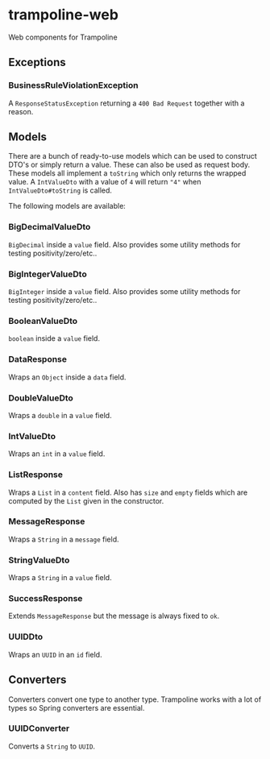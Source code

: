 # trampoline-web

Web components for Trampoline

## Exceptions

### BusinessRuleViolationException

A `ResponseStatusException` returning a `400 Bad Request` together with a reason.

## Models

There are a bunch of ready-to-use models which can be used to construct DTO's or simply return a value.
These can also be used as request body. These models all implement a `toString` which only returns the wrapped value.
A `IntValueDto` with a value of `4` will return `"4"` when `IntValueDto#toString` is called.

The following models are available:

### BigDecimalValueDto

`BigDecimal` inside a `value` field. Also provides some utility methods for testing positivity/zero/etc..

### BigIntegerValueDto

`BigInteger` inside a `value` field. Also provides some utility methods for testing positivity/zero/etc..

### BooleanValueDto

`boolean` inside a `value` field.

### DataResponse

Wraps an `Object` inside a `data` field.

### DoubleValueDto

Wraps a `double` in a `value` field.

### IntValueDto

Wraps an `int` in a `value` field.

### ListResponse

Wraps a `List` in a `content` field.
Also has `size` and `empty` fields which are computed by the `List` given in the constructor.

### MessageResponse

Wraps a `String` in a `message` field.

### StringValueDto

Wraps a `String` in a `value` field.

### SuccessResponse

Extends `MessageResponse` but the message is always fixed to `ok`.

### UUIDDto

Wraps an `UUID` in an `id` field.

## Converters

Converters convert one type to another type. Trampoline works with a lot of types so Spring converters are essential.

### UUIDConverter

Converts a `String` to `UUID`.
